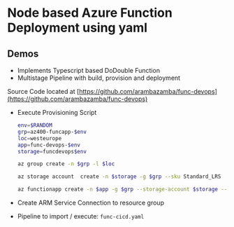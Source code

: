 # Node based Azure Function Deployment using yaml

## Demos

- Implements Typescript based DoDouble Function
- Multistage Pipeline with build, provision and deployment

Source Code located at [https://github.com/arambazamba/func-devops](https://github.com/arambazamba/func-devops)

- Execute Provisioning Script

    ```bash
    env=$RANDOM
    grp=az400-funcapp-$env
    loc=westeurope
    app=func-devops-$env
    storage=funcdevops$env

    az group create -n $grp -l $loc

    az storage account  create -n $storage -g $grp --sku Standard_LRS

    az functionapp create -n $app -g $grp --storage-account $storage --consumption-plan-location $loc --runtime node --runtime-version 14 --functions-version 4
    ```

- Create ARM Service Connection to resource group

- Pipeline to import / execute: `func-cicd.yaml`